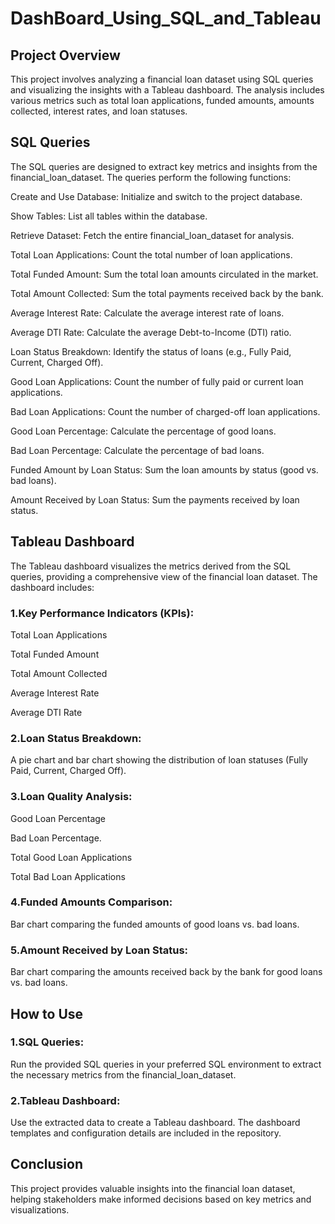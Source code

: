 # DashBoard_Using_SQL_and_Tableau

## Project Overview
This project involves analyzing a financial loan dataset using SQL queries and visualizing the insights with a Tableau dashboard. The analysis includes various metrics such as total loan applications, funded amounts, amounts collected, interest rates, and loan statuses.

## SQL Queries
The SQL queries are designed to extract key metrics and insights from the financial_loan_dataset. The queries perform the following functions:

  Create and Use Database: Initialize and switch to the project database.

  Show Tables: List all tables within the database.

  Retrieve Dataset: Fetch the entire financial_loan_dataset for analysis.

  Total Loan Applications: Count the total number of loan applications.

  Total Funded Amount: Sum the total loan amounts circulated in the market.

  Total Amount Collected: Sum the total payments received back by the bank.

  Average Interest Rate: Calculate the average interest rate of loans.

  Average DTI Rate: Calculate the average Debt-to-Income (DTI) ratio.

  Loan Status Breakdown: Identify the status of loans (e.g., Fully Paid, Current,   Charged Off).

  Good Loan Applications: Count the number of fully paid or current loan   
  applications.

  Bad Loan Applications: Count the number of charged-off loan applications.

  Good Loan Percentage: Calculate the percentage of good loans.

  Bad Loan Percentage: Calculate the percentage of bad loans.

  Funded Amount by Loan Status: Sum the loan amounts by status (good vs. bad   loans).

  Amount Received by Loan Status: Sum the payments received by loan status.

## Tableau Dashboard
The Tableau dashboard visualizes the metrics derived from the SQL queries, providing a comprehensive view of the financial loan dataset. The dashboard includes:

### 1.Key Performance Indicators (KPIs):

  Total Loan Applications

  Total Funded Amount

  Total Amount Collected

  Average Interest Rate

  Average DTI Rate

### 2.Loan Status Breakdown:

  A pie chart and bar chart showing the distribution of loan statuses (Fully Paid, Current, Charged Off).

### 3.Loan Quality Analysis:

  Good Loan Percentage 
  
  Bad Loan Percentage.

  Total Good Loan Applications

  Total Bad Loan Applications

### 4.Funded Amounts Comparison:

Bar chart comparing the funded amounts of good loans vs. bad loans.

### 5.Amount Received by Loan Status:

Bar chart comparing the amounts received back by the bank for good loans vs. bad loans.

## How to Use

### 1.SQL Queries:

Run the provided SQL queries in your preferred SQL environment to extract the necessary metrics from the financial_loan_dataset.

### 2.Tableau Dashboard:

Use the extracted data to create a Tableau dashboard. The dashboard templates and configuration details are included in the repository.

## Conclusion
This project provides valuable insights into the financial loan dataset, helping stakeholders make informed decisions based on key metrics and visualizations.
